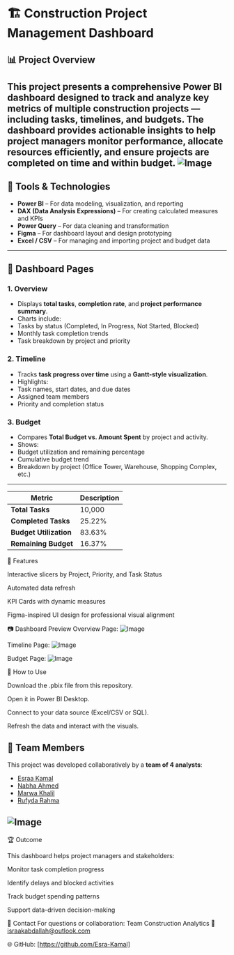 # 🏗️ Construction Project Management Dashboard

## 📊 Project Overview
This project presents a **comprehensive Power BI dashboard** designed to track and analyze key metrics of multiple construction projects — including **tasks, timelines, and budgets**. 
The dashboard provides actionable insights to help project managers monitor performance, allocate resources efficiently, and ensure projects are completed on time and within budget.
![Image](https://github.com/user-attachments/assets/cc0c611f-abbe-4467-a476-e825c7b326f2)
---



## 🧠 Tools & Technologies
- **Power BI** – For data modeling, visualization, and reporting 
- **DAX (Data Analysis Expressions)** – For creating calculated measures and KPIs 
- **Power Query** – For data cleaning and transformation 
- **Figma** – For dashboard layout and design prototyping 
- **Excel / CSV** – For managing and importing project and budget data 

---


## 📂 Dashboard Pages

### **1. Overview**
- Displays **total tasks**, **completion rate**, and **project performance summary**. 
- Charts include:
 - Tasks by status (Completed, In Progress, Not Started, Blocked)
 - Monthly task completion trends
 - Task breakdown by project and priority 

### **2. Timeline**
- Tracks **task progress over time** using a **Gantt-style visualization**.
- Highlights:
 - Task names, start dates, and due dates 
 - Assigned team members 
 - Priority and completion status 

### **3. Budget**
- Compares **Total Budget vs. Amount Spent** by project and activity.
- Shows:
 - Budget utilization and remaining percentage 
 - Cumulative budget trend 
 - Breakdown by project (Office Tower, Warehouse, Shopping Complex, etc.)

---
| Metric | Description |
| ---------------------- | ----------- |
| **Total Tasks** | 10,000 |
| **Completed Tasks** | 25.22% |
| **Budget Utilization** | 83.63% |
| **Remaining Budget** | 16.37% |



🧩 Features

Interactive slicers by Project, Priority, and Task Status

Automated data refresh

KPI Cards with dynamic measures

Figma-inspired UI design for professional visual alignment



📷 Dashboard Preview
Overview Page:
![Image](https://github.com/user-attachments/assets/4d9b74d0-6000-42c3-89f8-7df529e1aa16)

Timeline Page:
![Image](https://github.com/user-attachments/assets/4a488666-4a2a-4368-abd5-be721d43d790)

Budget Page:
![Image](https://github.com/user-attachments/assets/bcf9d4bb-571d-4565-a789-fc2d438bd185)



🚀 How to Use

Download the .pbix file from this repository.

Open it in Power BI Desktop.

Connect to your data source (Excel/CSV or SQL).

Refresh the data and interact with the visuals.



## 👥 Team Members
This project was developed collaboratively by a **team of 4 analysts**:
- [Esraa Kamal](https://www.linkedin.com/in/esraakamal) 
- [Nabha Ahmed](https://www.linkedin.com/in/nabha-ahmed-166491221/) 
- [Marwa Khalil](https://www.linkedin.com/in/marwa-s-khalil/) 
- [Rufyda Rahma](https://www.linkedin.com/in/rufyda-abdelhadirahma/) 

![Image](https://github.com/user-attachments/assets/d3d70a62-546a-4cc1-a152-f9768004a08b)
---

🏆 Outcome

This dashboard helps project managers and stakeholders:

Monitor task completion progress

Identify delays and blocked activities

Track budget spending patterns

Support data-driven decision-making



📧 Contact
For questions or collaboration:
Team Construction Analytics
📩 israakabdallah@outlook.com

🌐 GitHub: [https://github.com/Esra-Kamal]


